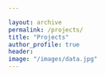 ```yaml
---

layout: archive
permalink: /projects/
title: "Projects"
author_profile: true
header:
image: "/images/data.jpg"
---
```

